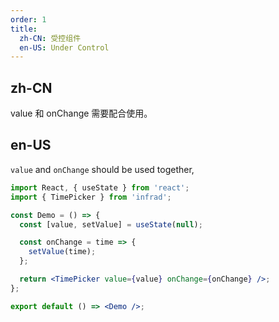 ```yaml
---
order: 1
title:
  zh-CN: 受控组件
  en-US: Under Control
---
```


## zh-CN

value 和 onChange 需要配合使用。

## en-US

`value` and `onChange` should be used together,

```jsx
import React, { useState } from 'react';
import { TimePicker } from 'infrad';

const Demo = () => {
  const [value, setValue] = useState(null);

  const onChange = time => {
    setValue(time);
  };

  return <TimePicker value={value} onChange={onChange} />;
};

export default () => <Demo />;
```
